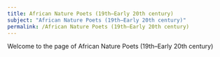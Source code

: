 ```yaml
---
title: African Nature Poets (19th–Early 20th century)
subject: "African Nature Poets (19th–Early 20th century)"
permalink: /African Nature Poets (19th–Early 20th century)
---
```


Welcome to the page of African Nature Poets (19th–Early 20th century)
